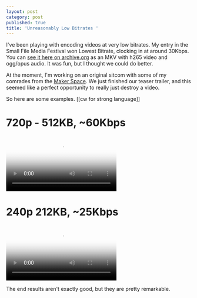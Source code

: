 ```yaml
---
layout: post
category: post
published: true
title: 'Unreasonably Low Bitrates '
---
```

I've been playing with encoding videos at very low bitrates. My entry in the Small File Media Festival won Lowest Bitrate, clocking in at around 30Kbps. You can [see it here on archive.org](https://archive.org/details/expedition-sasquatch-small-file-media-festival-submission) as an MKV with h265 video and ogg/opus audio. It was fun, but I thought we could do better. 

At the moment, I'm working on an original sitcom with some of my comrades from the [Maker Space](https://ellijaymakerspace.org). We just finished our teaser trailer, and this seemed like a perfect opportunity to really just destroy a video. 

So here are some examples. [[cw for strong language]]

# 720p - 512KB, ~60Kbps

<video src="https://retro.social/system/media_attachments/files/106/910/306/920/699/907/original/9776dfa6a3351f92.mp4" poster="https://retro.social/system/media_attachments/files/106/910/306/920/699/907/small/9776dfa6a3351f92.png" controls volume="1"></video>

# 240p 212KB, ~25Kbps 

<video src="https://retro.social/system/media_attachments/files/106/910/422/627/777/710/original/0cb5d594010a8079.mp4" poster="https://retro.social/system/media_attachments/files/106/910/422/627/777/710/small/0cb5d594010a8079.png" controls volume="1"></video>

The end results aren't exactly good, but they are pretty remarkable. 